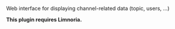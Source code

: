 Web interface for displaying channel-related data (topic, users, …)

**This plugin requires Limnoria.**
